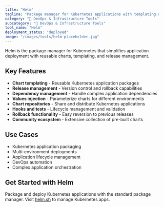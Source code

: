 ```yaml
---
title: "Helm"
tagline: "Package manager for Kubernetes applications with templating and versioning"
category: "🔧 DevOps & Infrastructure Tools"
subcategory: "🔧 DevOps & Infrastructure Tools"
tool_name: "Helm"
deployment_status: "deployed"
image: "/images/tools/helm-placeholder.jpg"
---
```

Helm is the package manager for Kubernetes that simplifies application deployment with reusable charts, templating, and release management.

## Key Features

- **Chart templating** - Reusable Kubernetes application packages
- **Release management** - Version control and rollback capabilities
- **Dependency management** - Handle complex application dependencies
- **Values injection** - Parameterize charts for different environments
- **Chart repositories** - Share and distribute Kubernetes applications
- **Hooks and tests** - Lifecycle management and validation
- **Rollback functionality** - Easy reversion to previous releases
- **Community ecosystem** - Extensive collection of pre-built charts

## Use Cases

- Kubernetes application packaging
- Multi-environment deployments
- Application lifecycle management
- DevOps automation
- Complex application orchestration

## Get Started with Helm

Package and deploy Kubernetes applications with the standard package manager. Visit [helm.sh](https://helm.sh) to manage Kubernetes apps.